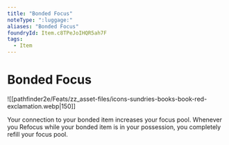 ```yaml
---
title: "Bonded Focus"
noteType: ":luggage:"
aliases: "Bonded Focus"
foundryId: Item.c8TPeJoIHQR5ah7F
tags:
  - Item
---
```


# Bonded Focus
![[pathfinder2e/Feats/zz_asset-files/icons-sundries-books-book-red-exclamation.webp|150]]

Your connection to your bonded item increases your focus pool. Whenever you Refocus while your bonded item is in your possession, you completely refill your focus pool.
